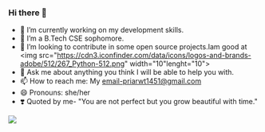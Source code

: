 ### Hi there 👋


- 🔭 I’m currently working on my development skills.
- 🌱 I’m a B.Tech CSE sophomore.
- 👯 I’m looking to contribute in some open source projects.Iam good at <img src="https://cdn3.iconfinder.com/data/icons/logos-and-brands-adobe/512/267_Python-512.png" width="10"lenght="10">  <img src="https://i.redd.it/31b2ii8hchi31.jpg" width="10" lenght="10"><br>
- 💬 Ask me about anything you think I will be able to help you with.
- 📫 How to reach me: My email-priarwt1451@gmail.com
- 😄 Pronouns: she/her
- ❣️ Quoted by me-    "You are not perfect but you grow beautiful with time."
<img src="https://thumbs.gfycat.com/DecimalInfiniteKiskadee-size_restricted.gif" />

